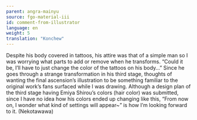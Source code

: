 ```yaml
---
parent: angra-mainyu
source: fgo-material-iii
id: comment-from-illustrator
language: en
weight: 5
translation: "Konchew"
---
```


Despite his body covered in tattoos, his attire was that of a simple man so I was worrying what parts to add or remove when he transforms. “Could it be, I’ll have to just change the color of the tattoos on his body…” Since he goes through a strange transformation in his third stage, thoughts of wanting the final ascension’s illustration to be something familiar to the original work’s fans surfaced while I was drawing. Although a design plan of the third stage having Emiya Shirou’s colors (hair color) was submitted, since I have no idea how his colors ended up changing like this, “From now on, I wonder what kind of settings will appear~” is how I’m looking forward to it. (Nekotawawa)
